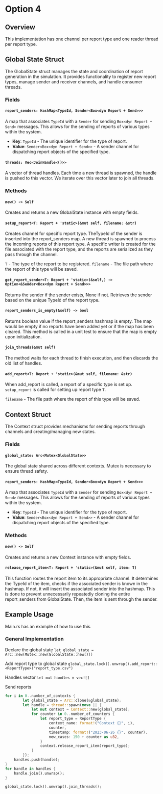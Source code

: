 # Option 4

## Overview 

This implementation has one channel per report type and one reader thread per report type. 

## Global State Struct

The GlobalState struct manages the state and coordination of report generation in the simulation. It provides functionality to register new report types, manage sender and receiver channels, and handle consumer threads. 

### Fields

#### `report_senders: HashMap<TypeId, Sender<Box<dyn Report + Send>>>`

A map that associates `TypeId` with a `Sender` for sending `Box<dyn Report + Send>` messages. This allows for the sending of reports of various types within the system.

- **Key**: `TypeId` - The unique identifier for the type of report.
- **Value**: `Sender<Box<dyn Report + Send>>` - A sender channel for dispatching report objects of the specified type.


#### `threads: Vec<JoinHandle<()>>`

A vector of thread handles. Each time a new thread is spawned, the handle is pushed to this vector. We iterate over this vector later to join all threads. 

### Methods 

#### `new() -> Self`

Creates and returns a new GlobalState instance with empty fields.

#### `setup_report<T: Report + 'static>(&mut self, filename: &str)`

Creates channel for specific report type. TheTypeId of the sender is inserted into the report_senders map. A new thread is spawned to process the incoming reports of this report type. A specific writer is created for the file associated with the report type, and the reports are serialized as they pass through the channel.  

`T` - The type of the report to be registered.
`filename` - The file path where the report of this type will be saved.

#### `get_report_sender<T: Report + 'static>(&self,) -> Option<&Sender<Box<dyn Report + Send>>>`

Returns the sender if the sender exists, None if not. Retrieves the sender based on the unique TypeId of the report type.  

#### `report_senders_is_empty(&self) -> bool`

Returns boolean value if the report_senders hashmap is empty. The map would be empty if no reports have been added yet or if the map has been cleared. This method is called in a unit test to ensure that the map is empty upon initialization. 

#### `join_threads(&mut self)`

The method waits for each thread to finish execution, and then discards the old list of handles.

#### `add_report<T: Report + 'static>(&mut self, filename: &str)`

When add_report is called, a report of a specific type is set up. `setup_report` is called for setting up report type `T`. 

`filename` - The file path where the report of this type will be saved.

## Context Struct 

The Context struct provides mechanisms for sending reports through channels and creating/managing new states. 

### Fields

#### `global_state: Arc<Mutex<GlobalState>>`

The global state shared across different contexts. Mutex is necessary to ensure thread safety. 

#### `report_senders: HashMap<TypeId, Sender<Box<dyn Report + Send>>>`

A map that associates `TypeId` with a `Sender` for sending `Box<dyn Report + Send>` messages. This allows for the sending of reports of various types within the system.

- **Key**: `TypeId` - The unique identifier for the type of report.
- **Value**: `Sender<Box<dyn Report + Send>>` - A sender channel for dispatching report objects of the specified type.

### Methods 

#### `new() -> Self`

Creates and returns a new Context instance with empty fields.

#### `release_report_item<T: Report + 'static>(&mut self, item: T)`

This function routes the report item to its appropriate channel. It determines the TypeId of the item, checks if the associated sender is known in the hashmap. If not, it will insert the associated sender into the hashmap. This is done to prevent unnecessarily repeatedly cloning the entire report_senders from GlobalState. Then, the item is sent through the sender. 

## Example Usage 

Main.rs has an example of how to use this. 

### General Implementation

Declare the global state 
`let global_state = Arc::new(Mutex::new(GlobalState::new()))`

Add report type to global state
`global_state.lock().unwrap().add_report::<ReportType>("report_type.csv")`

Handles vector 
`let mut handles = vec![]`

Send reports 
```rust
for i in 0..number_of_contexts {
        let global_state = Arc::clone(&global_state);
        let handle = thread::spawn(move || {
            let mut context = Context::new(global_state);
            for counter in 0..number_of_counters {
                let report_type = ReportType {
                    context_name: format!("Context {}", i),
                    counter,
                    timestamp: format!("2023-06-26 {}", counter),
                    new_cases: 150 + counter as u32,
                }
                context.release_report_item(report_type);
            }
        });
    handles.push(handle);
}
for handle in handles {
    handle.join().unwrap();
}

global_state.lock().unwrap().join_threads();
